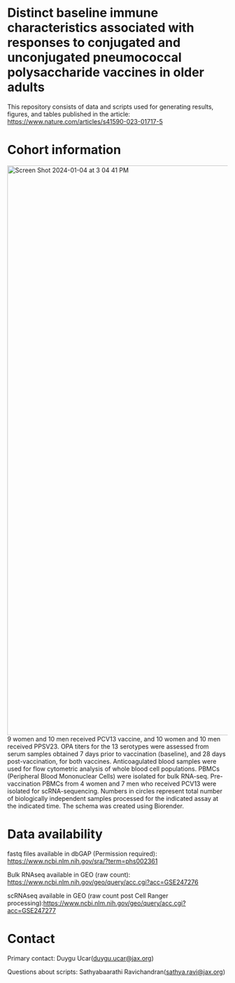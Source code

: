 # Distinct baseline immune characteristics associated with responses to conjugated and unconjugated pneumococcal polysaccharide vaccines in older adults

This repository consists of data and scripts used for generating results, figures, and tables published in the article: https://www.nature.com/articles/s41590-023-01717-5

# Cohort information
<img width="1302" alt="Screen Shot 2024-01-04 at 3 04 41 PM" src="https://github.com/sathyabaarathisr/pneumococcal_vaccine_BIS/assets/99349167/421ed7d4-26de-4f43-b524-68261cb861c5">
9 women and 10 men received PCV13 vaccine, and 10 women and 10 men received PPSV23. OPA titers for the 13 serotypes were assessed from serum samples obtained 7 days prior to vaccination (baseline), and 28 days post-vaccination, for both vaccines. Anticoagulated blood samples were used for flow cytometric analysis of whole blood cell populations. PBMCs (Peripheral Blood Mononuclear Cells) were isolated for bulk RNA-seq. Pre-vaccination PBMCs from 4 women and 7 men who received PCV13 were isolated for scRNA-sequencing. Numbers in circles represent total number of biologically independent samples processed for the indicated assay at the indicated time. The schema was created using Biorender. 

# Data availability

fastq files available in dbGAP (Permission required): https://www.ncbi.nlm.nih.gov/sra/?term=phs002361

Bulk RNAseq available in GEO (raw count): https://www.ncbi.nlm.nih.gov/geo/query/acc.cgi?acc=GSE247276

scRNAseq available in GEO (raw count post Cell Ranger processing):https://www.ncbi.nlm.nih.gov/geo/query/acc.cgi?acc=GSE247277

# Contact

Primary contact: Duygu Ucar(duygu.ucar@jax.org)

Questions about scripts: Sathyabaarathi Ravichandran(sathya.ravi@jax.org)

